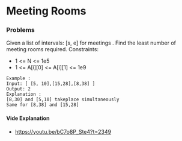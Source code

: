 # Meeting Rooms 
### Problems
Given a list of intervals: [s, e] for meetings .
Find the least number of meeting rooms required.
 Constraints:
- 1 <= N <= 1e5
- 1 <= A[i][0] <= A[i][1] <= 1e9
 
 ```
 Example :
Input: [ [5, 10],[15,28],[8,38] ]
Output: 2
Explanation :
[8,30] and [5,10] takeplace simultaneously
Same for [8,38] and [15,28]
 ```
 #### Vide Explanation
 - https://youtu.be/bC7o8P_Ste4?t=2349
 
